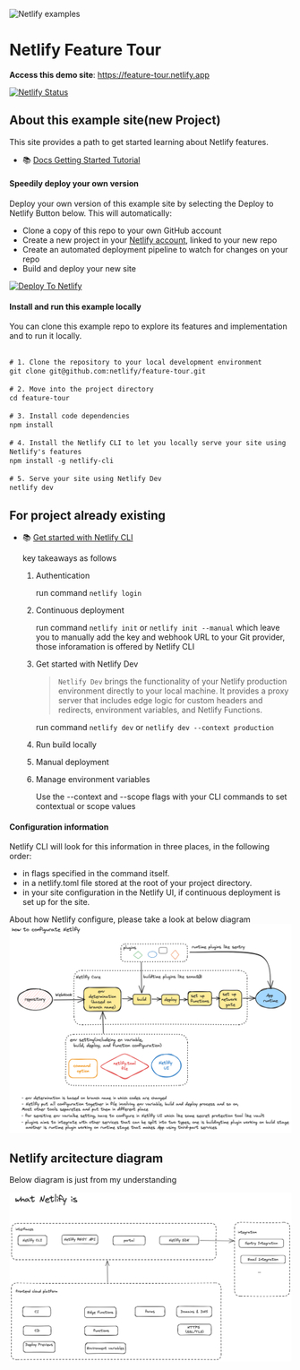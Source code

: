 ![Netlify examples](netlify-badge-examples.png)

# Netlify Feature Tour

**Access this demo site**: https://feature-tour.netlify.app

[![Netlify Status](https://api.netlify.com/api/v1/badges/fad6792e-1c44-44db-bd79-ea74b42b0f89/deploy-status)](https://app.netlify.com/sites/feature-tour/deploys)

## About this example site(new Project)

This site provides a path to get started learning about Netlify features.

- 📚 [Docs Getting Started Tutorial](https://docs.netlify.com/get-started/?utm_medium=social&utm_source=github&utm_campaign=devex-ph&utm_content=devex-examples)

#### Speedily deploy your own version

Deploy your own version of this example site by selecting the Deploy to Netlify Button below. This will automatically:

- Clone a copy of this repo to your own GitHub account
- Create a new project in your [Netlify account](https://app.netlify.com/?utm_medium=social&utm_source=github&utm_campaign=devex&utm_content=devex-examples), linked to your new repo
- Create an automated deployment pipeline to watch for changes on your repo
- Build and deploy your new site

[![Deploy To Netlify](https://www.netlify.com/img/deploy/button.svg)](https://app.netlify.com/start/deploy?repository=https://github.com/netlify/netlify-feature-tour&utm_medium=social&utm_source=github&utm_campaign=devex&utm_content=devex-examples)

#### Install and run this example locally

You can clone this example repo to explore its features and implementation and to run it locally.

```shell

# 1. Clone the repository to your local development environment
git clone git@github.com:netlify/feature-tour.git

# 2. Move into the project directory
cd feature-tour

# 3. Install code dependencies
npm install

# 4. Install the Netlify CLI to let you locally serve your site using Netlify's features
npm install -g netlify-cli

# 5. Serve your site using Netlify Dev
netlify dev

```

## For project already existing
- 📚 [Get started with Netlify CLI](https://docs.netlify.com/cli/get-started/)

  key takeaways as follows
  1. Authentication
      
      run command `netlify login`
  2. Continuous deployment
      
      run command `netlify init` or `netlify init --manual` which leave you to manually add the key and webhook URL to your Git provider, those inforamation is offered by Netlify CLI
  3. Get started with Netlify Dev

      > `Netlify Dev` brings the functionality of your Netlify production environment directly to your local machine. It provides a proxy server that includes edge logic for custom headers and redirects, environment variables, and Netlify Functions.

      run command `netlify dev` or `netlify dev --context production`

  4. Run build locally
  5. Manual deployment
  6. Manage environment variables

      Use the --context and --scope flags with your CLI commands to set contextual or scope values

#### Configuration information
Netlify CLI will look for this information in three places, in the following order:

- in flags specified in the command itself.
- in a netlify.toml file stored at the root of your project directory.
- in your site configuration in the Netlify UI, if continuous deployment is set up for the site.

About how Netlify configure, please take a look at below diagram
![](./doc/how-netlift-configure.png)

## Netlify arcitecture diagram
Below diagram is just from my understanding

![](./doc/netlify-architecture-diagram.png)
